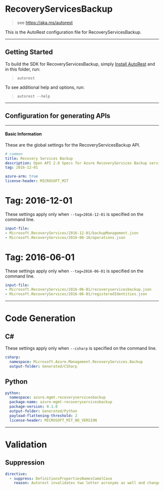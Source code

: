 # RecoveryServicesBackup
    
> see https://aka.ms/autorest

This is the AutoRest configuration file for RecoveryServicesBackup.



---
## Getting Started 
To build the SDK for RecoveryServicesBackup, simply [Install AutoRest](https://aka.ms/autorest/install) and in this folder, run:

> `autorest`

To see additional help and options, run:

> `autorest --help`
---

## Configuration for generating APIs


---
#### Basic Information 
These are the global settings for the RecoveryServicesBackup API.

``` yaml
# common 
title: Recovery Services Backup
description: Open API 2.0 Specs for Azure RecoveryServices Backup service
tag: 2016-12-01

azure-arm: true
license-header: MICROSOFT_MIT
```


# Tag: 2016-12-01

These settings apply only when `--tag=2016-12-01` is specified on the command line.

``` yaml $(tag) == '2016-12-01'
input-file:
- Microsoft.RecoveryServices/2016-12-01/backupManagement.json
- Microsoft.RecoveryServices/2016-08-10/operations.json

```
 
# Tag: 2016-06-01

These settings apply only when `--tag=2016-06-01` is specified on the command line.

``` yaml $(tag) == '2016-06-01'
input-file:
- Microsoft.RecoveryServices/2016-06-01/recoveryservicesbackup.json
- Microsoft.RecoveryServices/2016-06-01/registeredIdentities.json

```


---
# Code Generation

## C#

These settings apply only when `--csharp` is specified on the command line.

``` yaml $(csharp)
csharp:
  namespace: Microsoft.Azure.Management.RecoveryServices.Backup
  output-folder: Generated/CSharp
```

## Python

```yaml
python:
  namespace: azure.mgmt.recoveryservicesbackup
  package-name: azure-mgmt-recoveryservicesbackup
  package-version: 0.1.0
  output-folder: Generated/Python
  payload-flattening-threshold: 2
  license-header: MICROSOFT_MIT_NO_VERSION
```


---
# Validation

## Suppression

``` yaml
directive:
  - suppress: DefinitionsPropertiesNamesCamelCase
    reason: Autorest invalidates two letter acronyms as well and changes in data contracts require service wide changes and require more time
```